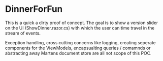 # DinnerForFun

This is a quick a dirty proof of concept. 
The goal is to show a version slider on the UI (ShowDinner.razor.cs) with which the user can time travel in the stream of events.

Exception handling, cross cutting concerns like logging, creating seperate components for the ViewModels, 
encapsualting queries / comamnds or abstracting away Martens document store are all not scope of this POC.

